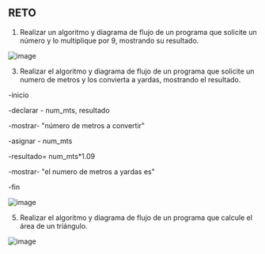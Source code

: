 ## RETO
1. Realizar un algoritmo y diagrama de flujo de un programa que solicite un número y lo multiplique por 9, mostrando su resultado.

![image](https://user-images.githubusercontent.com/103066587/163252566-c6bcfe12-aa22-462c-8c9a-5e07563923e0.png)

3. Realizar el algoritmo y diagrama de flujo de un programa que solicite un numero de metros y los convierta a yardas, mostrando el resultado.

-inicio

-declarar - num_mts, resultado

-mostrar- "número de metros a convertir"

-asignar - num_mts

-resultado= num_mts*1.09

-mostrar- "el numero de metros a yardas es"

-fin



![image](https://user-images.githubusercontent.com/103066587/163252665-f8e8f34e-f6c4-4d44-b6db-62e40d1d9fd7.png)

5. Realizar el algoritmo y diagrama de flujo de un programa que calcule el área de un triángulo.

![image](https://user-images.githubusercontent.com/103066587/163252734-a75432e4-f5ef-4b05-af24-3d4a997cc322.png)


